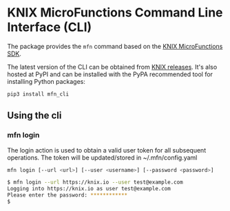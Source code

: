 <!--
   Copyright 2020 The KNIX Authors

   Licensed under the Apache License, Version 2.0 (the "License");
   you may not use this file except in compliance with the License.
   You may obtain a copy of the License at

       http://www.apache.org/licenses/LICENSE-2.0

   Unless required by applicable law or agreed to in writing, software
   distributed under the License is distributed on an "AS IS" BASIS,
   WITHOUT WARRANTIES OR CONDITIONS OF ANY KIND, either express or implied.
   See the License for the specific language governing permissions and
   limitations under the License.
-->
# KNIX MicroFunctions Command Line Interface (CLI)

The package provides the `mfn` command based on the [KNIX MicroFunctions SDK](https://github.com/knix-microfunctions/knix/tree/master/mfn_sdk/).

The latest version of the CLI can be obtained from [KNIX releases](https://github.com/knix-microfunctions/knix/releases/).
It's also hosted at PyPI and can be installed with the PyPA recommended tool for installing Python packages:
``` sh
pip3 install mfn_cli
```

## Using the cli

### mfn login

The login action is used to obtain a valid user token for all subsequent operations.
The token will be updated/stored in ~/.mfn/config.yaml

``` sh
mfn login [--url <url>] [--user <username>] [--password <password>]
```

``` sh
$ mfn login --url https://knix.io --user test@example.com
Logging into https://knix.io as user test@example.com
Please enter the password: ************
$
```
